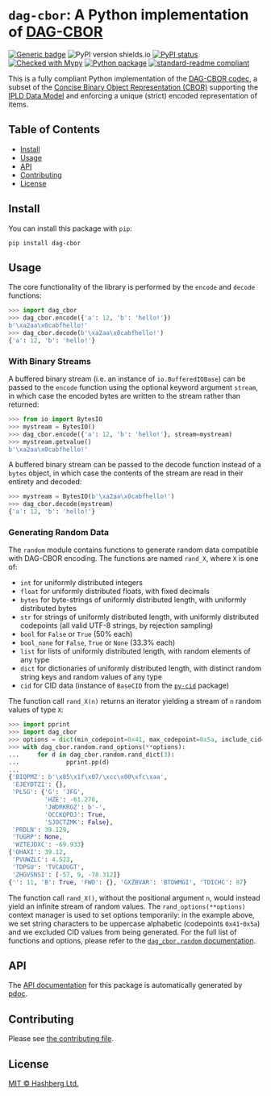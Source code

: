 # `dag-cbor`: A Python implementation of [DAG-CBOR](https://ipld.io/specs/codecs/dag-cbor/spec/)

[![Generic badge](https://img.shields.io/badge/python-3.6+-green.svg)](https://docs.python.org/3.6/)
![PyPI version shields.io](https://img.shields.io/pypi/v/dag-cbor.svg)
[![PyPI status](https://img.shields.io/pypi/status/dag-cbor.svg)](https://pypi.python.org/pypi/dag-cbor/)
[![Checked with Mypy](http://www.mypy-lang.org/static/mypy_badge.svg)](https://github.com/python/mypy)
[![Python package](https://github.com/hashberg-io/dag-cbor/actions/workflows/python-pytest.yml/badge.svg)](https://github.com/hashberg-io/dag-cbor/actions/workflows/python-pytest.yml)
[![standard-readme compliant](https://img.shields.io/badge/readme%20style-standard-brightgreen.svg?style=flat-square)](https://github.com/RichardLitt/standard-readme)


This is a fully compliant Python implementation of the [DAG-CBOR codec](https://ipld.io/specs/codecs/dag-cbor/spec/), a subset of the [Concise Binary Object Representation (CBOR)](https://cbor.io/) supporting the [IPLD Data Model](https://ipld.io/docs/data-model/) and enforcing a unique (strict) encoded representation of items.


## Table of Contents

- [Install](#install)
- [Usage](#usage)
- [API](#api)
- [Contributing](#contributing)
- [License](#license)


## Install

You can install this package with `pip`:

```
pip install dag-cbor
```


## Usage

The core functionality of the library is performed by the `encode` and `decode` functions:

```python
>>> import dag_cbor
>>> dag_cbor.encode({'a': 12, 'b': 'hello!'})
b'\xa2aa\x0cabfhello!'
>>> dag_cbor.decode(b'\xa2aa\x0cabfhello!')
{'a': 12, 'b': 'hello!'}
```

### With Binary Streams

A buffered binary stream (i.e. an instance of `io.BufferedIOBase`) can be passed to the `encode` function using the optional keyword argument `stream`, in which case the encoded bytes are written to the stream rather than returned:

```python
>>> from io import BytesIO
>>> mystream = BytesIO()
>>> dag_cbor.encode({'a': 12, 'b': 'hello!'}, stream=mystream)
>>> mystream.getvalue()
b'\xa2aa\x0cabfhello!'
```

 A buffered binary stream can be passed to the decode function instead of a `bytes` object, in which case the contents of the stream are read in their entirety and decoded:

```python
>>> mystream = BytesIO(b'\xa2aa\x0cabfhello!')
>>> dag_cbor.decode(mystream)
{'a': 12, 'b': 'hello!'}
```

### Generating Random Data

The `random` module contains functions to generate random data compatible with DAG-CBOR encoding. The functions are named `rand_X`, where `X` is one of:

- `int` for uniformly distributed integers
- `float` for uniformly distributed floats, with fixed decimals
- `bytes` for byte-strings of uniformly distributed length, with uniformly distributed bytes
- `str` for strings of uniformly distributed length, with uniformly distributed codepoints (all valid UTF-8 strings, by rejection sampling)
- `bool` for `False` or `True` (50% each)
- `bool_none` for `False`, `True` or `None` (33.3% each)
- `list` for lists of uniformly distributed length, with random elements of any type
- `dict` for dictionaries of uniformly distributed length, with distinct random string keys and random values of any type
- `cid` for CID data (instance of `BaseCID` from the [`py-cid`](https://github.com/ipld/py-cid) package)

The function call `rand_X(n)` returns an iterator yielding a stream of `n` random values of type `X`:

```python
>>> import pprint
>>> import dag_cbor
>>> options = dict(min_codepoint=0x41, max_codepoint=0x5a, include_cid=False)
>>> with dag_cbor.random.rand_options(**options):
...     for d in dag_cbor.random.rand_dict(3):
...             pprint.pp(d)
...
{'BIQPMZ': b'\x85\x1f\x07/\xcc\x00\xfc\xaa',
 'EJEYDTZI': {},
 'PLSG': {'G': 'JFG',
          'HZE': -61.278,
          'JWDRKRGZ': b'-',
          'OCCKQPDJ': True,
          'SJOCTZMK': False},
 'PRDLN': 39.129,
 'TUGRP': None,
 'WZTEJDXC': -69.933}
{'GHAXI': 39.12,
 'PVUWZLC': 4.523,
 'TDPSU': 'TVCADUGT',
 'ZHGVSNSI': [-57, 9, -78.312]}
{'': 11, 'B': True, 'FWD': {}, 'GXZBVAR': 'BTDWMGI', 'TDICHC': 87}
```

The function call `rand_X()`, without the positional argument `n`, would instead yield an infinite stream of random values. The `rand_options(**options)` context manager is used to set options temporarily: in the example above, we set string characters to be uppercase alphabetic (codepoints `0x41`-`0x5a`) and we excluded CID values from being generated. For the full list of functions and options, please refer to the [`dag_cbor.random` documentation](https://hashberg-io.github.io/py-dag-cbor/dag_cbor/random.html).


## API

The [API documentation](https://hashberg-io.github.io/dag-cbor/dag_cbor/index.html) for this package is automatically generated by [pdoc](https://pdoc3.github.io/pdoc/).


## Contributing

Please see [the contributing file](./CONTRIBUTING.md).


## License

[MIT © Hashberg Ltd.](LICENSE)
